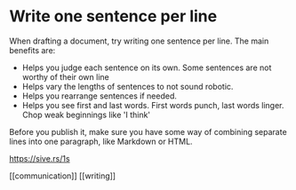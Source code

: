 # Write one sentence per line

When drafting a document, try writing one sentence per line. The main benefits are:
- Helps you judge each sentence on its own. Some sentences are not worthy of their own line
- Helps vary the lengths of sentences to not sound robotic.
- Helps you rearrange sentences if needed.
- Helps you see first and last words. First words punch, last words linger. Chop weak beginnings like 'I think'

Before you publish it, make sure you have some way of combining separate lines into one paragraph, like Markdown or HTML.

https://sive.rs/1s

[[communication]]
[[writing]]